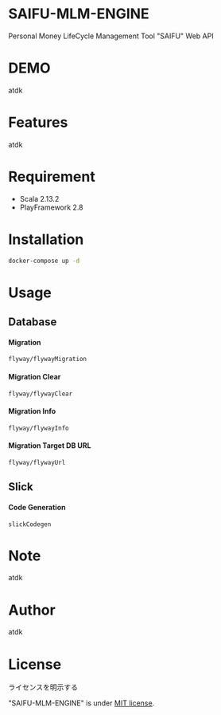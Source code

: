 # SAIFU-MLM-ENGINE

Personal Money LifeCycle Management Tool "SAIFU" Web API

# DEMO

atdk

# Features

atdk

# Requirement

* Scala 2.13.2
* PlayFramework 2.8

# Installation

```bash
docker-compose up -d
```

# Usage

## Database

#### Migration

```sbtshell
flyway/flywayMigration
```

#### Migration Clear

```sbtshell
flyway/flywayClear
```

#### Migration Info
```sbtshell
flyway/flywayInfo
```

#### Migration Target DB URL
```sbtshell
flyway/flywayUrl
```

## Slick
#### Code Generation
```sbtshell
slickCodegen
```

# Note

atdk

# Author

atdk

# License
ライセンスを明示する

"SAIFU-MLM-ENGINE" is under [MIT license](https://en.wikipedia.org/wiki/MIT_License).

